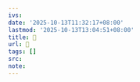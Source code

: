 ```yaml
---
ivs:
date: '2025-10-13T11:32:17+08:00'
lastmod: '2025-10-13T13:04:51+08:00'
title: 󰬘
url: 󰬘
tags: []
src:
note:
---
```

